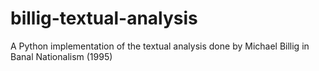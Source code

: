 # billig-textual-analysis
A Python implementation of the textual analysis done by Michael Billig in Banal Nationalism (1995)
